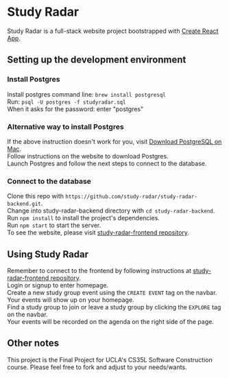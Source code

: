 # Study Radar

Study Radar is a full-stack website project bootstrapped with [Create React App](https://github.com/facebook/create-react-app).

## Setting up the development environment 

### Install Postgres

Install postgres command line: ``brew install postgresql``\
Run: ``psql -U postgres -f studyradar.sql ``\
When it asks for the password: enter "postgres"

### Alternative way to install Postgres

If the above instruction doesn't work for you, visit [Download PostgreSQL on Mac](https://postgresapp.com/downloads.html).\
Follow instructions on the website to download Postgres.\
Launch Postgres and follow the next steps to connect to the database.

### Connect to the database

Clone this repo with `https://github.com/study-radar/study-radar-backend.git`.\
Change into study-radar-backend directory with `cd study-radar-backend`.\
Run `npm install` to install the project's dependencies.\
Run `npm start` to start the server.\
To see the website, please visit [study-radar-frontend repository](https://github.com/study-radar/study-radar-frontend).

## Using Study Radar

Remember to connect to the frontend by following instructions at [study-radar-frontend repository](https://github.com/study-radar/study-radar-frontend).\
Login or signup to enter homepage.\
Create a new study group event using the `CREATE EVENT` tag on the navbar.\
Your events will show up on your homepage.\
Find a study group to join or leave a study group by clicking the `EXPLORE` tag on the navbar.\
Your events will be recorded on the agenda on the right side of the page.

## Other notes

This project is the Final Project for UCLA's CS35L Software Construction course. Please feel free to fork and adjust to your needs/wants.
